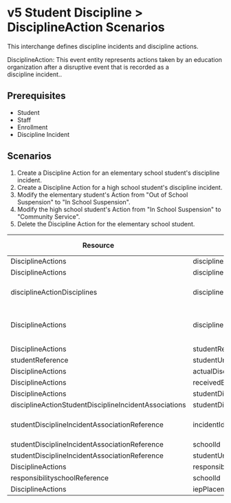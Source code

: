 # v5 Student Discipline > DisciplineAction Scenarios

This interchange defines discipline incidents and discipline actions.

DisciplineAction: This event entity represents actions taken by an education
organization after a disruptive event that is recorded as a
discipline incident..

## Prerequisites

* Student
* Staff
* Enrollment
* Discipline Incident

## Scenarios

1. Create a Discipline Action for an elementary school student's discipline
    incident.
2. Create a Discipline Action for a high school student's discipline incident.
3. Modify the elementary student's Action from "Out of School Suspension" to
    "In School Suspension".
4. Modify the high school student's Action from "In School Suspension" to
    "Community Service".
5. Delete the Discipline Action for the elementary school student.

| Resource | Property Name | Is Collection | Data Type | Required / Optional | Scenario 1  <br/>POST | Scenario 2  <br/>POST | Scenario 3  <br/>PUT | Scenario 4  <br/>PUT |
| --- | --- | --- | --- | --- | --- | --- | --- | --- |
| DisciplineActions | disciplineActionIdentifier | FALSE | nvarchar | REQUIRED | 11  | 22  | 11  | 22  |
| DisciplineActions | disciplines | TRUE | disciplineActionDiscipline[] | REQUIRED |     |     |     |     |
| disciplineActionDisciplines | disciplineDescriptor | FALSE | disciplineDescriptor | REQUIRED | Out of School Suspension | In School Suspension | **In School Suspension** | **Community Service** |
| DisciplineActions | disciplineDate | FALSE | date | REQUIRED | 9/30/<br/>[Current School Year] | 9/30/<br/>[Current School Year] | 9/30/<br/>[Current School Year] | 9/30/<br/>[Current School Year] |
| DisciplineActions | studentReference | FALSE | integer | REQUIRED |     |     |     |     |
| studentReference | studentUniqueId | FALSE | string | REQUIRED | 111111 | 222222 | 111111 | 222222 |
| DisciplineActions | actualDisciplineActionLength | FALSE | number | REQUIRED | 2   | 5   | 2   | 5   |
| DisciplineActions | receivedEducationServicesDuringExpulsion | FALSE | boolean | REQUIRED | TRUE |     |     |     |
| DisciplineActions | studentDisciplineIncidentAssociations | TRUE | studentDisciplineIncidentAssociation[] | REQUIRED |     |     |     |     |
| disciplineActionStudentDisciplineIncidentAssociations | studentDisciplineIncidentAssociationReference | FALSE | studentDisciplineIncidentAssociationReference | REQUIRED |     |     |     |     |
| studentDisciplineIncidentAssociationReference | incidentIdentifier | FALSE | string | REQUIRED | ["1" if possible<br/><br/>| system value] | ["2" if possible<br/><br/>| system value] | ["1" if possible<br/><br/>| system value] | ["2" if possible<br/><br/>| system value] |
| studentDisciplineIncidentAssociationReference | schoolId | FALSE | integer | REQUIRED | 255901107 | 255901001 | 255901107 | 255901001 |
| studentDisciplineIncidentAssociationReference | studentUniqueId | TRUE | string | REQUIRED | 111111 | 222222 | 111111 | 222222 |
| DisciplineActions | responsibilitySchoolReference | FALSE | responsibilitySchoolReference | REQUIRED |     |     |     |     |
| responsibilityschoolReference | schoolId | FALSE | integer | REQUIRED | 255901107 | 255901001 | 255901107 | 255901001 |
| DisciplineActions | iepPlacementMeetingIndicator | TRUE | boolean | REQUIRED | TRUE |     | TRUE |     |
